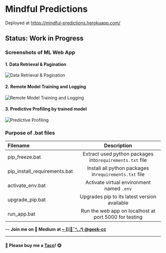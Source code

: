 # Mindful Predictions
Deployed at https://mindful-predictions.herokuapp.com/
## Status: Work in Progress

### Screenshots of ML Web App
#### 1. Data Retrieval & Pagination
![Data Retrieval & Pagination](https://github.com/incubated-geek-cc/mindful-predictions/blob/main/preview/data_navigation_and_pagination.png)

#### 2. Remote Model Training and Logging
![Remote Model Training and Logging](https://github.com/incubated-geek-cc/mindful-predictions/blob/main/preview/remote_training_and_logging.png)

#### 3. Predictive Profiling by trained model
![Predictive Profiling](https://github.com/incubated-geek-cc/mindful-predictions/blob/main/preview/predictive_profiling.png)

### Purpose of .bat files
| Filename  | Description  |
| :------ | :-: |
| pip_freeze.bat | Extract used python packages into`requirements.txt` file |
| pip_install_requirements.bat | Install all python packages in`requirements.txt` file  |
| activate_env.bat | Activate virtual environment named `.env` |
| upgrade_pip.bat | Upgrades pip to its latest version available |
| run_app.bat  | Run the web app on localhost at port 5000 for testing |

<p>— <b>Join me on 📝 <b>Medium</b> at <a href='https://medium.com/@geek-cc' target='_blank'>~ ξ(🎀˶❛◡❛) @geek-cc</a></b></p>

---

#### 🌮 Please buy me a <a href='https://www.buymeacoffee.com/geekcc' target='_blank'>Taco</a>! 😋